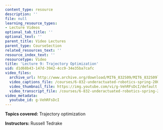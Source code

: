 ```yaml
---
content_type: resource
description: ''
file: null
learning_resource_types:
- Lecture Videos
optional_tab_title: ''
optional_text: ''
parent_title: Video Lectures
parent_type: CourseSection
related_resources_text: ''
resource_index_text: ''
resourcetype: Video
title: 'Lecture 9: Trajectory Optimization'
uid: d1d68b43-147d-3942-4cc9-34e35ba7cafc
video_files:
  archive_url: http://www.archive.org/download/MIT6_832S09/MIT6_832S09lec09_300k.mp4
  video_captions_file: /courses/6-832-underactuated-robotics-spring-2009/6eae87098b215c8699839257e940728d_g-VehRFsDcI.vtt
  video_thumbnail_file: https://img.youtube.com/vi/g-VehRFsDcI/default.jpg
  video_transcript_file: /courses/6-832-underactuated-robotics-spring-2009/af4f85e7c7ef641384c20a50aeb3c461_g-VehRFsDcI.pdf
video_metadata:
  youtube_id: g-VehRFsDcI
---
```


**Topics covered:** Trajectory optimization

**Instructors:** Russell Tedrake